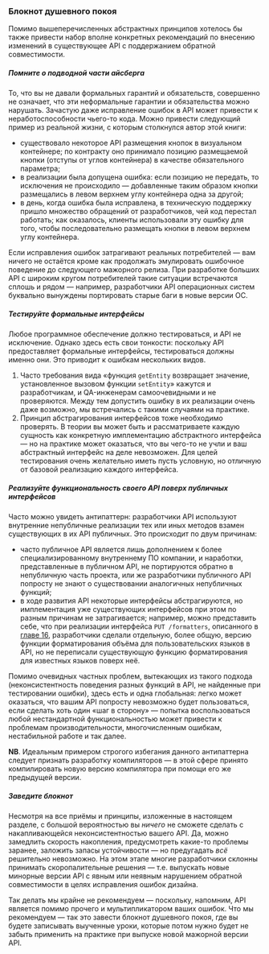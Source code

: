 ### Блокнот душевного покоя

Помимо вышеперечисленных абстрактных принципов хотелось бы также привести набор вполне конкретных рекомендаций по внесению изменений в существующее API с поддержанием обратной совместимости.

##### Помните о подводной части айсберга

То, что вы не давали формальных гарантий и обязательств, совершенно не означает, что эти неформальные гарантии и обязательства можно нарушать. Зачастую даже исправление ошибок в API может привести к неработоспособности чьего-то кода. Можно привести следующий пример из реальной жизни, с которым столкнулся автор этой книги:
  * существовало некоторое API размещения кнопок в визуальном контейнере; по контракту оно принимало позицию размещаемой кнопки (отступы от углов контейнера) в качестве обязательного параметра;
  * в реализации была допущена ошибка: если позицию не передать, то исключения не происходило — добавленные таким образом кнопки размещались в левом верхнем углу контейнера одна за другой;
  * в день, когда ошибка была исправлена, в техническую поддержку пришло множество обращений от разработчиков, чей код перестал работать; как оказалось, клиенты использовали эту ошибку для того, чтобы последовательно размещать кнопки в левом верхнем углу контейнера.

Если исправления ошибок затрагивают реальных потребителей — вам ничего не остаётся кроме как продолжать эмулировать ошибочное поведение до следующего мажорного релиза. При разработке больших API с широким кругом потребителей такие ситуации встречаются сплошь и рядом — например, разработчики API операционных систем буквально вынуждены портировать старые баги в новые версии ОС.

##### Тестируйте формальные интерфейсы

Любое программное обеспечение должно тестироваться, и API не исключение. Однако здесь есть свои тонкости: поскольку API предоставляет формальные интерфейсы, тестироваться должны именно они. Это приводит к ошибкам нескольких видов.

  1. Часто требования вида «функция `getEntity` возвращает значение, установленное вызовом функции `setEntity`» кажутся и разработчикам, и QA-инженерам самоочевидными и не проверяются. Между тем допустить ошибку в их реализации очень даже возможно, мы встречались с такими случаями на практике.
  2. Принцип абстрагирования интерфейсов тоже необходимо проверять. В теории вы может быть и рассматриваете каждую сущность как конкретную имплементацию абстрактного интерфейса — но на практике может оказаться, что вы чего-то не учли и ваш абстрактный интерфейс на деле невозможен. Для целей тестирования очень желательно иметь пусть условную, но отличную от базовой реализацию каждого интерфейса.

##### Реализуйте функциональность своего API поверх публичных интерфейсов

Часто можно увидеть антипаттерн: разработчики API используют внутренние непубличные реализации тех или иных методов взамен существующих в их API публичных. Это происходит по двум причинам:
  * часто публичное API является лишь дополнением к более специализированному внутреннему ПО компании, и наработки, представленные в публичном API, не портируются обратно в непубличную часть проекта, или же разработчики публичного API попросту не знают о существовании аналогичных непубличных функций;
  * в ходе развития API некоторые интерфейсы абстрагируются, но имплементация уже существующих интерфейсов при этом по разным причинам не затрагивается; например, можно представить себе, что при реализации интерфейса `PUT /formatters`, описанного в [главе 16](#chapter16), разработчики сделали отдельную, более общую, версию функции форматирования объёма для пользовательских языков в API, но не переписали существующую функцию форматирования для известных языков поверх неё.

Помимо очевидных частных проблем, вытекающих из такого подхода (неконсистентность поведения разных функций в API, не найденные при тестировании ошибки), здесь есть и одна глобальная: легко может оказаться, что вашим API попросту невозможно будет пользоваться, если сделать хоть один «шаг в сторону» — попытка воспользоваться любой нестандартной функциональностью может привести к проблемам производительности, многочисленным ошибкам, нестабильной работе и так далее.

**NB**. Идеальным примером строгого избегания данного антипаттерна следует признать разработку компиляторов — в этой сфере принято компилировать новую версию компилятора при помощи его же предыдущей версии.

##### Заведите блокнот

Несмотря на все приёмы и принципы, изложенные в настоящем разделе, с большой вероятностью вы *ничего* не сможете сделать с накапливающейся неконсистентностью вашего API. Да, можно замедлить скорость накопления, предусмотреть какие-то проблемы заранее, заложить запасы устойчивости — но предугадать *всё* решительно невозможно. На этом этапе многие разработчики склонны принимать скоропалительные решения — т.е. выпускать новые минорные версии API с явным или неявным нарушением обратной совместимости в целях исправления ошибок дизайна.

Так делать мы крайне не рекомендуем — поскольку, напомним, API является помимо прочего и мультипликатором ваших ошибок. Что мы рекомендуем — так это завести блокнот душевного покоя, где вы будете записывать выученные уроки, которые потом нужно будет не забыть применить на практике при выпуске новой мажорной версии API.